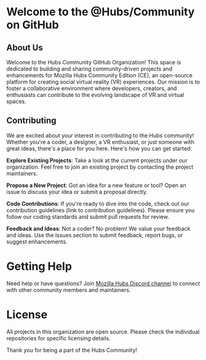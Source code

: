 # Welcome to the @Hubs/Community on GitHub
## About Us
Welcome to the Hubs Community GitHub Organization! This space is dedicated to building and sharing community-driven projects and enhancements for Mozilla Hubs Community Edition (CE), an open-source platform for creating social virtual reality (VR) experiences. Our mission is to foster a collaborative environment where developers, creators, and enthusiasts can contribute to the evolving landscape of VR and virtual spaces.

## Contributing
We are excited about your interest in contributing to the Hubs community! Whether you're a coder, a designer, a VR enthusiast, or just someone with great ideas, there's a place for you here. Here's how you can get started:

**Explore Existing Projects**: Take a look at the current projects under our organization. Feel free to join an existing project by contacting the project maintainers.

**Propose a New Project**: Got an idea for a new feature or tool? Open an issue to discuss your idea or submit a proposal directly.

**Code Contributions**: If you're ready to dive into the code, check out our contribution guidelines (link to contribution guidelines). Please ensure you follow our coding standards and submit pull requests for review.

**Feedback and Ideas**: Not a coder? No problem! We value your feedback and ideas. Use the Issues section to submit feedback, report bugs, or suggest enhancements.

# Getting Help
Need help or have questions? Join [Mozilla Hubs Discord channel](https://discord.com/invite/dFJncWwHun) to connect with other community members and maintainers.

# License
All projects in this organization are open source. Please check the individual repositories for specific licensing details.

Thank you for being a part of the Hubs Community!
